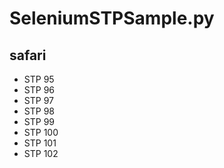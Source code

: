 # SeleniumSTPSample.py

## safari

- STP 95
- STP 96
- STP 97
- STP 98
- STP 99
- STP 100
- STP 101
- STP 102
